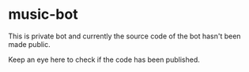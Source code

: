 # music-bot

This is private bot and currently the source code of the bot hasn't been made public.

Keep an eye here to check if the code has been published.
